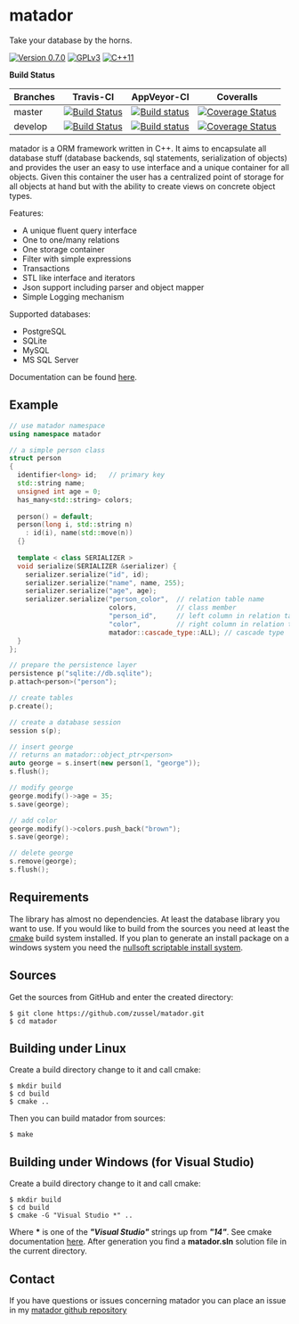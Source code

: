 matador
=======

Take your database by the horns.

[![Version 0.7.0](https://badge.fury.io/gh/zussel%2Fmatador.svg)](https://badge.fury.io/gh/zussel%2Fmatador)
[![GPLv3](https://img.shields.io/badge/License-GPL%20v3-blue.svg)](https://raw.githubusercontent.com/zussel/matador/develop/License)
[![C++11](https://img.shields.io/badge/language-C%2B%2B11-yellow.svg)](https://en.wikipedia.org/wiki/C%2B%2B11)


__Build Status__

| Branches    | Travis-CI | AppVeyor-CI | Coveralls    |
|-------------|-----------|-------------|--------------|
| master      |[![Build Status](https://travis-ci.org/zussel/matador.png?branch=master)](https://travis-ci.org/zussel/matador?branch=master)|[![Build status](https://ci.appveyor.com/api/projects/status/fs50s053d085q5j8/branch/develop?svg=true)](https://ci.appveyor.com/project/zussel/matador/branch/master)|[![Coverage Status](https://coveralls.io/repos/github/zussel/matador/badge.svg?branch=master)](https://coveralls.io/github/zussel/matador?branch=master)|
| develop     |[![Build Status](https://travis-ci.org/zussel/matador.png?branch=develop)](https://travis-ci.org/zussel/matador)|[![Build status](https://ci.appveyor.com/api/projects/status/fs50s053d085q5j8/branch/develop?svg=true)](https://ci.appveyor.com/project/zussel/matador/branch/develop)|[![Coverage Status](https://coveralls.io/repos/github/zussel/matador/badge.svg?branch=develop)](https://coveralls.io/github/zussel/matador?branch=develop)|

matador is a ORM framework written in C++. It aims to encapsulate all database stuff
(database backends, sql statements, serialization of objects) and provides the user an
easy to use interface and a unique container for all objects. Given this container the user
has a centralized point of storage for all objects at hand but with the ability to create views on
concrete object types.

Features:

 * A unique fluent query interface
 * One to one/many relations
 * One storage container
 * Filter with simple expressions
 * Transactions
 * STL like interface and iterators
 * Json support including parser and object mapper
 * Simple Logging mechanism

Supported databases:
 * PostgreSQL
 * SQLite
 * MySQL
 * MS SQL Server

Documentation can be found [here](http://zussel.github.io/matador).

Example
-------

```cpp
// use matador namespace
using namespace matador

// a simple person class
struct person
{
  identifier<long> id;   // primary key
  std::string name;
  unsigned int age = 0;
  has_many<std::string> colors;
  
  person() = default;
  person(long i, std::string n)
    : id(i), name(std::move(n))
  {}
  
  template < class SERIALIZER >
  void serialize(SERIALIZER &serializer) {
    serializer.serialize("id", id);
    serializer.serialize("name", name, 255);
    serializer.serialize("age", age);
    serializer.serialize("person_color",  // relation table name
                         colors,          // class member
                         "person_id",     // left column in relation table
                         "color",         // right column in relation table
                         matador::cascade_type::ALL); // cascade type
  }
};

// prepare the persistence layer
persistence p("sqlite://db.sqlite");
p.attach<person>("person");

// create tables
p.create();

// create a database session
session s(p);

// insert george
// returns an matador::object_ptr<person>
auto george = s.insert(new person(1, "george"));
s.flush();

// modify george
george.modify()->age = 35;
s.save(george);

// add color
george.modify()->colors.push_back("brown");
s.save(george);

// delete george
s.remove(george);
s.flush();
```
Requirements
------------

The library has almost no dependencies. At least the database library you want to use.
If you would like to build from the sources you need at least the
[cmake](http://www.cmake.org) build system installed. If you plan to generate an install
package on a windows system you need the
[nullsoft scriptable install system](http://nsis.sourceforge.net).
          
Sources
-------

Get the sources from GitHub and enter the created directory:

    $ git clone https://github.com/zussel/matador.git
    $ cd matador

Building under Linux
--------------------

Create a build directory change to it and call cmake:

    $ mkdir build
    $ cd build
    $ cmake ..
    
Then you can build matador from sources:

    $ make

Building under Windows (for Visual Studio)
------------------------------------------

Create a build directory change to it and call cmake:

    $ mkdir build
    $ cd build
    $ cmake -G "Visual Studio *" ..

Where __*__ is one of the *__"Visual Studio"__* strings up from *__"14"__*. See cmake
documentation [here](https://cmake.org/cmake/help/v3.6/manual/cmake-generators.7.html?#visual-studio-generators).
After generation you find a __matador.sln__ solution file in the current directory.

Contact
-------

If you have questions or issues concerning matador you can place an issue in my
[matador github repository](https://github.com/zussel/matador/issues?milestone=1&state=open)
